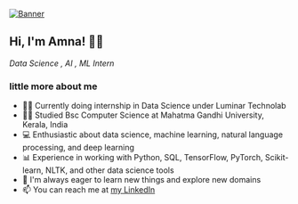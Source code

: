 [![Banner](https://static.wixstatic.com/media/6c3893_60b02f5779ab4a239a715f41ba6a007e~mv2_d_5000_1447_s_2.gif)](https://github.com/AMNA-KN)

## Hi, I'm Amna! 🙋‍♀️
*Data Science , AI , ML Intern*

### little more about me

- 👩‍💻 Currently doing internship in Data Science under Luminar Technolab
- 👩‍🎓 Studied Bsc Computer Science at Mahatma Gandhi University, Kerala, India
- 💻 Enthusiastic about data science, machine learning, natural language processing, and deep learning
- 📊 Experience in working with Python, SQL, TensorFlow, PyTorch, Scikit-learn, NLTK, and other data science tools
- 🌱 I'm always eager to learn new things and explore new domains
- 📫 You can reach me at [my LinkedIn](https://www.linkedin.com/in/amna-k-n-a27321269)


